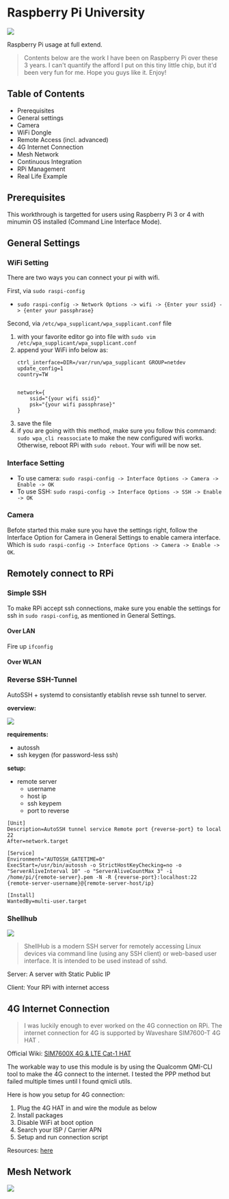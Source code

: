# Raspberry Pi University
![](https://i.imgur.com/eazcSD3.png)


Raspberry Pi usage at full extend.

> Contents below are the work I have been on Raspberry Pi over these 3 years. I can't quantify the afford I put on this tiny little chip, but it'd been very fun for me. Hope you guys like it. Enjoy!

## Table of Contents

- Prerequisites
- General settings
- Camera
- WiFi Dongle
- Remote Access (incl. advanced)
- 4G Internet Connection
- Mesh Network
- Continuous Integration
- RPi Management
- Real Life Example

## Prerequisites

This workthrough is targetted for users using Raspberry Pi 3 or 4 with minumin OS installed (Command Line Interface Mode).

## General Settings

### WiFi Setting
There are two ways you can connect your pi with wifi.

First, via `sudo raspi-config` 
- `sudo raspi-config -> Network Options -> wifi -> {Enter your ssid} -> {enter your passphrase}`

Second, via `/etc/wpa_supplicant/wpa_supplicant.conf` file
1. with your favorite editor go into file with `sudo vim /etc/wpa_supplicant/wpa_supplicant.conf`
2. append your WiFi info below as:
    ```
    ctrl_interface=DIR=/var/run/wpa_supplicant GROUP=netdev
    update_config=1
    country=TW


    network={
        ssid="{your wifi ssid}"
        psk="{your wifi passphrase}"
    }
    ```
4. save the file
3. if you are going with this method, make sure you follow this command: `sudo wpa_cli reassociate` to make the new configured wifi works. Otherwise, reboot RPi with `sudo reboot`. Your wifi will be now set. 

### Interface Setting
- To use camera: `sudo raspi-config -> Interface Options -> Camera -> Enable -> OK`
- To use SSH: `sudo raspi-config -> Interface Options -> SSH -> Enable -> OK`

### Camera 
Befote started this make sure you have the settings right, follow the Interface Option for Camera in General Settings to enable camera interface. Which is `sudo raspi-config -> Interface Options -> Camera -> Enable -> OK`.

## Remotely connect to RPi
### Simple SSH

To make RPi accept ssh connections, make sure you enable the settings for ssh in `sudo raspi-config`, as mentioned in General Settings.

#### Over LAN
Fire up `ifconfig`

#### Over WLAN

### Reverse SSH-Tunnel
AutoSSH + systemd to consistantly etablish revse ssh tunnel to server.

**overview:**

![](https://i.imgur.com/Z5WKqBK.png)

**requirements:**
- autossh
- ssh keygen (for password-less ssh)

**setup:**
- remote server
    - username
    - host ip
    - ssh keypem
    - port to reverse

```
[Unit]
Description=AutoSSH tunnel service Remote port {reverse-port} to local 22
After=network.target

[Service]
Environment="AUTOSSH_GATETIME=0"
ExecStart=/usr/bin/autossh -o StrictHostKeyChecking=no -o "ServerAliveInterval 10" -o "ServerAliveCountMax 3" -i /home/pi/{remote-server}.pem -N -R {reverse-port}:localhost:22 {remote-server-username}@{remote-server-host/ip}

[Install]
WantedBy=multi-user.target

```





### Shellhub
![](https://i.imgur.com/h39sKrD.png)

> ShellHub is a modern SSH server for remotely accessing Linux devices via command line (using any SSH client) or web-based user interface. It is intended to be used instead of sshd.

Server: A server with Static Public IP

Client: Your RPi with internet access


## 4G Internet Connection

> I was luckily enough to ever worked on the 4G connection on RPi. The internet connection for 4G is supported by Waveshare SIM7600-T 4G HAT .

Official Wiki: [SIM7600X 4G & LTE Cat-1 HAT](https://www.waveshare.net/wiki/SIM7600CE_4G_HAT)

The workable way to use this module is by using the Qualcomm QMI-CLI tool to make the 4G connect to the internet. I tested the PPP method but failed multiple times until I found qmicli utils.

Here is how you setup for 4G connection:
1. Plug the 4G HAT in and wire the module as below
2. Install packages
3. Disable WiFi at boot option
4. Search your ISP / Carrier APN
5. Setup and run connection script 

Resources: [here](https://hackmd.io/ILuPyBsHRhmu3DQ2X6yKyw)

## Mesh Network
![](https://i.imgur.com/6wajasT.png)

